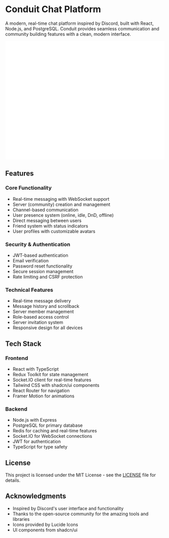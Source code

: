 # Conduit Chat Platform

A modern, real-time chat platform inspired by Discord, built with React, Node.js, and PostgreSQL. Conduit provides seamless communication and community building features with a clean, modern interface.

![Conduit Logo](/client/conduit-high-resolution-logo-transparent.svg)

## Features

### Core Functionality
- Real-time messaging with WebSocket support
- Server (community) creation and management
- Channel-based communication
- User presence system (online, idle, DnD, offline)
- Direct messaging between users
- Friend system with status indicators
- User profiles with customizable avatars

### Security & Authentication
- JWT-based authentication
- Email verification
- Password reset functionality
- Secure session management
- Rate limiting and CSRF protection

### Technical Features
- Real-time message delivery
- Message history and scrollback
- Server member management
- Role-based access control
- Server invitation system
- Responsive design for all devices

## Tech Stack

### Frontend
- React with TypeScript
- Redux Toolkit for state management
- Socket.IO client for real-time features
- Tailwind CSS with shadcn/ui components
- React Router for navigation
- Framer Motion for animations

### Backend
- Node.js with Express
- PostgreSQL for primary database
- Redis for caching and real-time features
- Socket.IO for WebSocket connections
- JWT for authentication
- TypeScript for type safety

## License

This project is licensed under the MIT License - see the [LICENSE](LICENSE) file for details.

## Acknowledgments

- Inspired by Discord's user interface and functionality
- Thanks to the open-source community for the amazing tools and libraries
- Icons provided by Lucide Icons
- UI components from shadcn/ui
